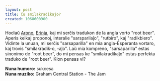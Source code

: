 ```yaml
---
layout: post
title: Ĉu smilakradikaĵo?
created: 1068600900
---
```

Hodiaŭ <a href="http://www.xonus.com/">Arono</a>, <a href="http://www.geocities.com/Area51/1907/esperanto.html">Erinja</a>, kaj mi serĉis tradukon de la angla vorto "root beer".  Aperis kelkaj proponoj, interalie "sarsparilaĵo", "rutbiro", kaj "radikbiero".  Vidinte la unuan, mi serĉis "sarsaparilla" en mia angla-Esperanta vortaro, kaj trovis "smilakradik-o, -aĵo".  Laŭ mia kompreno, "sarsaparilla" estas sinonimo de "root beer", do mi pensas ke "smilakradikaĵo" estas perfekta traduko de "root beer".  Kion pensas vi?

**Nuna humoro:** sukcesa  
**Nuna muziko:** Graham Central Station - The Jam
